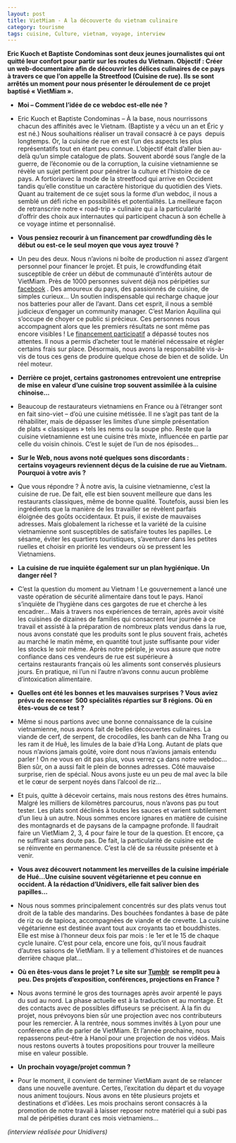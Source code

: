 ```yaml
---
layout: post
title: VietMiam - A la découverte du vietnam culinaire
category: tourisme
tags: cuisine, Culture, vietnam, voyage, interview
---
```

**Eric Kuoch et Baptiste Condominas sont deux jeunes journalistes qui ont quitté leur confort pour partir sur les routes du Vietnam. Objectif : Créer un web-documentaire afin de découvrir les délices culinaires de ce pays à travers ce que l’on appelle la Streetfood (Cuisine de rue). Ils se sont arrêtés un moment pour nous présenter le déroulement de ce projet baptisé « VietMiam ».**

* **Moi – Comment l’idée de ce webdoc est-elle née ?**

* Eric Kuoch et Baptiste Condominas – À la base, nous nourrissons chacun des affinités avec le Vietnam. (Baptiste y a vécu un an et Éric y est né.) Nous souhaitions réaliser un travail consacré à ce pays  depuis longtemps. Or, la cuisine de rue en est l’un des aspects les plus représentatifs tout en étant peu connue. L’objectif était d’aller bien au-delà qu’un simple catalogue de plats. Souvent abordé sous l’angle de la guerre, de l’économie ou de la corruption, la cuisine vietnamienne se révèle un sujet pertinent pour pénétrer la culture et l’histoire de ce pays. A fortioriavec la mode de la streetfood qui arrive en Occident tandis qu’elle constitue un caractère historique du quotidien des Viets. Quant au traitement de ce sujet sous la forme d’un webdoc, il nous a semblé un défi riche en possibilités et potentialités. La meilleure façon de retranscrire notre « road-trip » culinaire qui a la particularité d’offrir des choix aux internautes qui participent chacun à son échelle à ce voyage intime et personnalisé.

* **Vous pensiez recourir à un financement par crowdfunding dès le début ou est-ce le seul moyen que vous ayez trouvé ?**
* Un peu des deux. Nous n’avions ni boîte de production ni assez d’argent personnel pour financer le projet. Et puis, le crowdfunding était susceptible de créer un début de communauté d’intérêts autour de VietMiam. Près de 1000 personnes suivent déjà nos péripéties sur <a href="https://www.facebook.com/projetVIETMIAM?ref=hl">facebook</a> . Des amoureux du pays, des passionnés de cuisine, de simples curieux… Un soutien indispensable qui recharge chaque jour nos batteries pour aller de l’avant. Dans cet esprit, il nous a semblé judicieux d’engager un community manager. C’est Marion Aquilina qui s’occupe de choyer ce public si précieux. Ces personnes nous accompagnent alors que les premiers résultats ne sont même pas encore visibles ! Le <a href="http://www.kisskissbankbank.com/vietmiam">financement participatif</a> a dépassé toutes nos attentes. Il nous a permis d’acheter tout le matériel nécessaire et régler certains frais sur place. Désormais, nous avons la responsabilité vis-à-vis de tous ces gens de produire quelque chose de bien et de solide. Un réel moteur.
* **Derrière ce projet, certains gastronomes entrevoient une entreprise de mise en valeur d’une cuisine trop souvent assimilée à la cuisine chinoise…**
* Beaucoup de restaurateurs vietnamiens en France ou à l’étranger sont en fait sino-viet – d’où une cuisine métissée. Il ne s’agit pas tant de la réhabiliter, mais de dépasser les limites d’une simple présentation de plats « classiques » tels les nems ou la soupe pho. Reste que la cuisine vietnamienne est une cuisine très mixte, influencée en partie par celle du voisin chinois. C’est le sujet de l’un de nos épisodes…
* **Sur le Web, nous avons noté quelques sons discordants : certains voyageurs reviennent déçus de la cuisine de rue au Vietnam. Pourquoi à votre avis ?**
* Que vous répondre ? À notre avis, la cuisine vietnamienne, c’est la cuisine de rue. De fait, elle est bien souvent meilleure que dans les restaurants classiques, même de bonne qualité. Toutefois, aussi bien les ingrédients que la manière de les travailler se révèlent parfais éloignée des goûts occidentaux. Et puis, il existe de mauvaises adresses. Mais globalement la richesse et la variété de la cuisine vietnamienne sont susceptibles de satisfaire toutes les papilles. Le sésame, éviter les quartiers touristiques, s’aventurer dans les petites ruelles et choisir en priorité les vendeurs où se pressent les Vietnamiens.
* **La cuisine de rue inquiète également sur un plan hygiénique. Un danger réel ?**
* C’est la question du moment au Vietnam ! Le gouvernement a lancé une vaste opération de sécurité alimentaire dans tout le pays. Hanoï s’inquiète de l’hygiène dans ces gargotes de rue et cherche à les encadrer… Mais à travers nos expériences de terrain, après avoir visité les cuisines de dizaines de familles qui consacrent leur journée à ce travail et assisté à la préparation de nombreux plats vendus dans la rue, nous avons constaté que les produits sont le plus souvent frais, achetés au marché le matin même, en quantité tout juste suffisante pour vider les stocks le soir même. Après notre périple, je vous assure que notre confiance dans ces vendeurs de rue est supérieure à certains restaurants français où les aliments sont conservés plusieurs jours. En pratique, ni l’un ni l’autre n’avons connu aucun problème d’intoxication alimentaire.
* **Quelles ont été les bonnes et les mauvaises surprises ? Vous aviez prévu de recenser  500 spécialités réparties sur 8 régions. Où en êtes-vous de ce test ?**
* Même si nous partions avec une bonne connaissance de la cuisine vietnamienne, nous avons fait de belles découvertes culinaires. La viande de cerf, de serpent, de crocodiles, les banh can de Nha Trang ou les ram it de Huê, les limules de la baie d’Ha Long. Autant de plats que nous n’avions jamais goûté, voire dont nous n’avions jamais entendu parler ! On ne vous en dit pas plus, vous verrez ça dans notre webdoc… Bien sûr, on a aussi fait le plein de bonnes adresses. Côté mauvaise surprise, rien de spécial. Nous avons juste eu un peu de mal avec la bile et le cœur de serpent noyés dans l’alcool de riz…
* Et puis, quitte à décevoir certains, mais nous restons des êtres humains. Malgré les milliers de kilomètres parcourus, nous n’avons pas pu tout tester. Les plats sont déclinés à toutes les sauces et varient subtilement d’un lieu à un autre. Nous sommes encore ignares en matière de cuisine des montagnards et de paysans de la campagne profonde. Il faudrait faire un VietMiam 2, 3, 4 pour faire le tour de la question. Et encore, ça ne suffirait sans doute pas. De fait, la particularité de cuisine est de se réinvente en permanence. C’est la clé de sa réussite présente et à venir.
* **Vous avez découvert notamment les merveilles de la cuisine impériale de Hué…Une cuisine souvent végétarienne et peu connue en occident. À la rédaction d’Unidivers, elle fait saliver bien des papilles…**
* Nous nous sommes principalement concentrés sur des plats venus tout droit de la table des mandarins. Des bouchées fondantes à base de pâte de riz ou de tapioca, accompagnées de viande et de crevette. La cuisine végétarienne est destinée avant tout aux croyants tao et bouddhistes. Elle est mise à l’honneur deux fois par mois : le 1er et le 15 de chaque cycle lunaire. C’est pour cela, encore une fois, qu’il nous faudrait d’autres saisons de VietMiam. Il y a tellement d’histoires et de nuances derrière chaque plat…
* **Où en êtes-vous dans le projet ? Le site sur <a href="http://vietmiam.tumblr.com/">Tumblr</a>  se remplit peu à peu. Des projets d’exposition, conférences, projections en France ?**
* Nous avons terminé le gros des tournages après avoir arpenté le pays du sud au nord. La phase actuelle est à la traduction et au montage. Et des contacts avec de possibles diffuseurs se précisent. À la fin du projet, nous prévoyons bien sûr une projection avec nos contributeurs pour les remercier. À la rentrée, nous sommes invités à Lyon pour une conférence afin de parler de VietMiam. Et l’année prochaine, nous repasserons peut-être à Hanoï pour une projection de nos vidéos. Mais nous restons ouverts à toutes propositions pour trouver la meilleure mise en valeur possible.
* **Un prochain voyage/projet commun ?**
* Pour le moment, il convient de terminer VietMiam avant de se relancer dans une nouvelle aventure. Certes, l’excitation du départ et du voyage nous animent toujours. Nous avons en tête plusieurs projets et destinations et d’idées. Les mois prochains seront consacrés à la promotion de notre travail à laisser reposer notre matériel qui a subi pas mal de péripéties durant ces mois vietnamiens…

*(interview réalisée pour Unidivers)*
